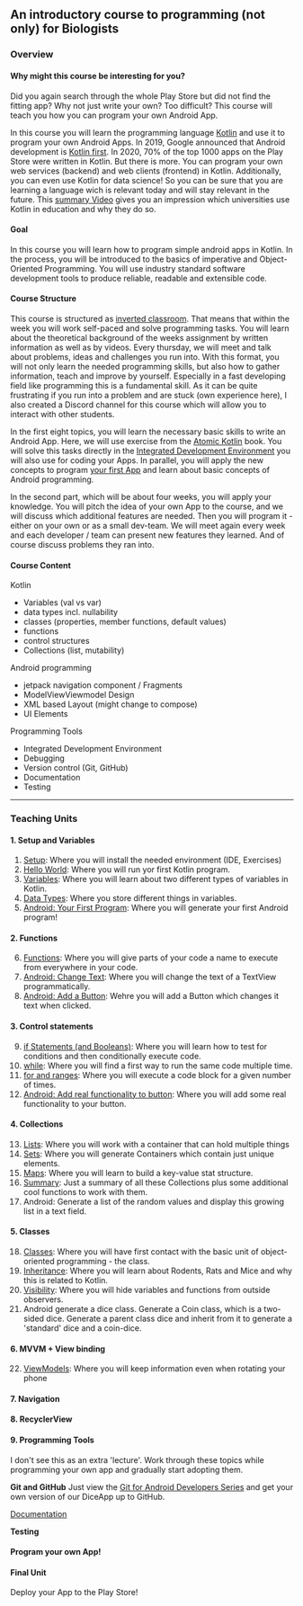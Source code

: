 ## An introductory course to programming (not only) for Biologists

### Overview

#### Why might this course be interesting for you?

Did you again search through the whole Play Store but did not find the fitting app? Why not just write your own? Too difficult? This course will teach you how you can program your own Android App.

In this course you will learn the programming language [Kotlin](https://kotlinlang.org/) and use it to program your own Android Apps. In 2019, Google announced that Android development is [Kotlin first](https://android-developers.googleblog.com/2019/12/androids-commitment-to-kotlin.html). In 2020, 70% of the top 1000 apps on the Play Store were written in Kotlin. But there is more. You can program your own web services (backend) and web clients (frontend) in Kotlin. Additionally, you can even use Kotlin for data science! So you can be sure that you are learning a language wich is relevant today and will stay relevant in the future. This [summary Video](https://www.youtube.com/watch?v=CQlBQ5tfbHE&list=PLlFc5cFwUnmzT4cgLOGJYGnY6j0W2xoFA&index=2) gives you an impression which universities use Kotlin in education and why they do so.

#### Goal

In this course you will learn how to program simple android apps in Kotlin. In the process, you will be introduced to the basics of imperative and Object-Oriented Programming. You will use industry standard software development tools to produce reliable, readable and extensible code.

#### Course Structure

This course is structured as [inverted classroom](https://en.wikipedia.org/wiki/Flipped_classroom). That means that within the week you will work self-paced and solve programming tasks. You will learn about the theoretical background of the weeks assignment by written information as well as by videos. Every thursday, we will meet and talk about problems, ideas and challenges you run into. With this format, you will not only learn the needed programming skills, but also how to gather information, teach and improve by yourself. Especially in a fast developing field like programming this is a fundamental skill. As it can be quite frustrating if you run into a problem and are stuck (own experience here), I also created a Discord channel for this course which will allow you to interact with other students.

In the first eight topics, you will learn the necessary basic skills to write an Android App. Here, we will use exercise from the [Atomic Kotlin](https://www.atomickotlin.com/) book. You will solve this tasks directly in the [Integrated Development Environment](https://en.wikipedia.org/wiki/Integrated_development_environment) you will also use for coding your Apps. In parallel, you will apply the new concepts to program [your first App](https://github.com/Joerg-Schultz/DiceApp) and learn about basic concepts of Android programming.

In the second part, which will be about four weeks, you will apply your knowledge. You will pitch the idea of your own App to the course, and we will discuss which additional features are needed. Then you will program it - either on your own or as a small dev-team. We will meet again every week and each developer / team can present new features they learned. And of course discuss problems they ran into.

#### Course Content

Kotlin
- Variables (val vs var)
- data types incl. nullability
- classes (properties, member functions, default values)
- functions
- control structures
- Collections (list, mutability)

Android programming
- jetpack navigation component / Fragments
- ModelViewViewmodel Design
- XML based Layout (might change to compose)
- UI Elements

Programming Tools
- Integrated Development Environment
- Debugging
- Version control (Git, GitHub)
- Documentation
- Testing

---

### Teaching Units

#### 1. Setup and Variables

1. [Setup](./Setup/setup.md): Where you will install the needed environment (IDE, Exercises)
2. [Hello World](./HelloWorld/helloworld.md): Where you will run yor first Kotlin program.
3. [Variables](./VariablesAndDataTypes/variables.md): Where you will learn about two different types of variables in Kotlin.
4. [Data Types](./VariablesAndDataTypes/datatypes.md): Where you store different things in variables.
5. [Android: Your First Program](./DiceApp/emptyproject.md): Where you will generate your first Android program!

#### 2. Functions
6. [Functions](./Functions/functions.md): Where you will give parts of your code a name to execute from everywhere in your code. 
7. [Android: Change Text](./DiceApp/changetext.md): Where you will change the text of a TextView programmatically.
8. [Android: Add a Button](./DiceApp/addbutton.md): Wehre you will add a Button which changes it text when clicked.

#### 3. Control statements
9. [if Statements (and Booleans)](./ControlStatements/ifstatements.md): Where you will learn how to test for conditions and then conditionally execute code.
10. [while](./ControlStatements/while.md): Where you will find a first way to run the same code multiple time.
11. [for and ranges](./ControlStatements/for.md): Where you will execute a code block for a given number of times.
12. [Android: Add real functionality to button](./DiceApp/addfunctionstobutton.md): Where you will add some real functionality to your button.

#### 4. Collections
13. [Lists](./Collections/lists.md): Where you will work with a container that can hold multiple things
14. [Sets](./Collections/sets.md): Where you will generate Containers which contain just unique elements.
15. [Maps](./Collections/maps.md): Where you will learn to build a key-value stat structure.
16. [Summary](./Collections/wrap_up.md): Just a summary of all these Collections plus some additional cool functions to work with them.
17. Android: Generate a list of the random values and display this growing list in a text field.

#### 5. Classes
18. [Classes](./Classes/classes.md): Where you will have first contact with the basic unit of object-oriented programming - the class.
19. [Inheritance](./Classes/inheritance.md): Where you will learn about Rodents, Rats and Mice and why this is related to Kotlin.
20. [Visibility](./Classes/visibility.md): Where you will hide variables and functions from outside observers.
21. Android generate a dice class. Generate a Coin class, which is a two-sided dice. Generate a parent class dice and inherit from it to generate a 'standard' dice and a coin-dice.

#### 6. MVVM + View binding

22. [ViewModels](DiceApp/viewmodel.md): Where you will keep information even when rotating your phone


#### 7. Navigation 


#### 8. RecyclerView


#### 9. Programming Tools

I don't see this as an extra 'lecture'. Work through these topics while programming your own app and gradually start adopting them.

**Git and GitHub**
Just view the [Git for Android Developers Series](https://www.youtube.com/watch?v=zqo08bQXU4Q&list=PLQkwcJG4YTCQTEk4J4btiOJBV0PhKjJVS) and get your own version of our DiceApp up to GitHub.

[Documentation](./ProgrammingTools/documentation.md)

**Testing**


#### Program your own App!

#### Final Unit

Deploy your App to the Play Store!
